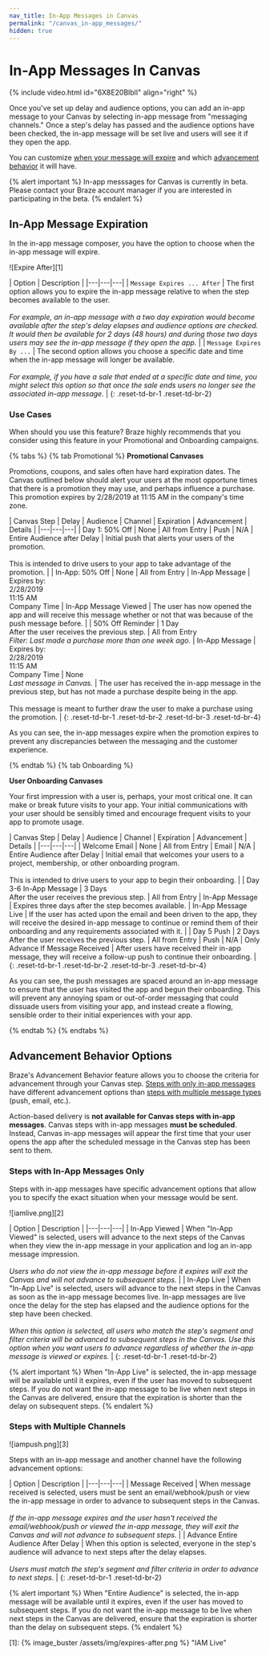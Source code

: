 ```yaml
---
nav_title: In-App Messages in Canvas
permalink: "/canvas_in-app_messages/"
hidden: true
---
```


# In-App Messages In Canvas

{% include video.html id="6X8E20BlblI" align="right" %}

Once you've set up delay and audience options, you can add an in-app message to your Canvas by selecting in-app message from "messaging channels."  Once a step's delay has passed and the audience options have been checked, the in-app message will be set live and users will see it if they open the app.

You can customize [when your message will expire](#in-app-message-expiration) and which [advancement behavior](#advancement-behavior-options) it will have.

{% alert important %}
In-app messsages for Canvas is currently in beta. Please contact your Braze account manager if you are interested in participating in the beta.
{% endalert %}

## In-App Message Expiration

In the in-app message composer, you have the option to choose when the in-app message will expire.

![Expire After][1]

| Option | Description |
|---|---|---|
| `Message Expires ... After` | The first option allows you to expire the in-app message relative to when the step becomes available to the user. <br> <br> _For example, an in-app message with a two day expiration would become available after the step's delay elapses and audience options are checked. It would then be available for 2 days (48 hours) and during those two days users may see the in-app message if they open the app._ |
| `Message Expires By ...` | The second option allows you choose a specific date and time when the in-app message will longer be available. <br> <br> _For example, if you have a sale that ended at a specific date and time, you might select this option so that once the sale ends users no longer see the associated in-app message._ |
{: .reset-td-br-1 .reset-td-br-2}

### Use Cases

When should you use this feature? Braze highly recommends that you consider using this feature in your Promotional and Onboarding campaigns.

{% tabs %}
  {% tab Promotional %}
__Promotional Canvases__

Promotions, coupons, and sales often have hard expiration dates. The Canvas outlined below should alert your users at the most opportune times that there is a promotion they may use, and perhaps influence a purchase. This promotion expires by 2/28/2019 at 11:15 AM in the company's time zone.

| Canvas Step | Delay | Audience | Channel | Expiration | Advancement | Details |
|---|---|---|
| Day 1: 50% Off | None | All from Entry | Push | N/A | Entire Audience after Delay | Initial push that alerts your users of the promotion. <br>  <br> This is intended to drive users to your app to take advantage of the promotion. |
| In-App: 50% Off | None | All from Entry | In-App Message | Expires by: <br> 2/28/2019 <br> 11:15 AM <br> Company Time | In-App Message Viewed | The user has now opened the app and will receive this message whether or not that was because of the push message before. |
| 50% Off Reminder | 1 Day <br> After the user receives the previous step. | All from Entry <br> _Filter: Last made a purchase more than one week ago._ | In-App Message |  Expires by: <br> 2/28/2019 <br> 11:15 AM <br> Company Time  | None <br> _Last message in Canvas._ | The user has received the in-app message in the previous step, but has not made a purchase despite being in the app.  <br>  <br> This message is meant to further draw the user to make a purchase using the promotion. |
{: .reset-td-br-1 .reset-td-br-2 .reset-td-br-3  .reset-td-br-4}

As you can see, the in-app messages expire when the promotion expires to prevent any discrepancies between the messaging and the customer experience.

  {% endtab %}
  {% tab Onboarding %}

__User Onboarding Canvases__

Your first impression with a user is, perhaps, your most critical one. It can make or break future visits to your app. Your initial communications with your user should be sensibly timed and encourage frequent visits to your app to promote usage.

| Canvas Step | Delay | Audience | Channel | Expiration | Advancement | Details |
|---|---|---|
| Welcome Email | None | All from Entry | Email | N/A | Entire Audience after Delay | Initial email that welcomes your users to a project, membership, or other onboarding program. <br>  <br> This is intended to drive users to your app to begin their onboarding. |
| Day 3-6 In-App Message | 3 Days <br> After the user receives the previous step. | All from Entry | In-App Message | Expires three days after the step becomes available. | In-App Message Live | If the user has acted upon the email and been driven to the app, they will receive the desired in-app message to continue or remind them of their onboarding and any requirements associated with it. |
| Day 5 Push | 2 Days <br> After the user receives the previous step. | All from Entry | Push |  N/A  | Only Advance If Message Received | After users have received their in-app message, they will receive a follow-up push to continue their onboarding. |
{: .reset-td-br-1 .reset-td-br-2 .reset-td-br-3  .reset-td-br-4}

As you can see, the push messages are spaced around an in-app message to ensure that the user has visited the app and begun their onboarding. This will prevent any annoying spam or out-of-order messaging that could dissuade users from visiting your app, and instead create a flowing, sensible order to their initial experiences with your app.

  {% endtab %}
{% endtabs %}

## Advancement Behavior Options

Braze's Advancement Behavior feature allows you to choose the criteria for advancement through your Canvas step. [Steps with only in-app messages](#steps-with-in-app-messages-only) have different advancement options than [steps with multiple message types](#steps-with-multiple-message-channels) (push, email, etc.).

Action-based delivery is __not available for Canvas steps with in-app messages__. Canvas steps with in-app messages __must be scheduled__. Instead, Canvas in-app messages will appear the first time that your user opens the app after the scheduled message in the Canvas step has been sent to them.

### Steps with In-App Messages Only

Steps with in-app messages have specific advancement options that allow you to specify the exact situation when your message would be sent.

![iamlive.png][2]

| Option | Description |
|---|---|---|
| In-App Viewed | When "In-App Viewed" is selected, users will advance to the next steps of the Canvas when they view the in-app message in your application and log an in-app message impression.  <br> <br> _Users who do not view the in-app message before it expires will exit the Canvas and will not advance to subsequent steps._ |
| In-App Live | When "In-App Live" is selected, users will advance to the next steps in the Canvas as soon as the in-app message becomes live. In-app messages are live once the delay for the step has elapsed and the audience options for the step have been checked.  <br> <br> _When this option is selected, all users who match the step's segment and filter criteria will be advanced to subsequent steps in the Canvas. Use this option when you want users to advance regardless of whether the in-app message is viewed or expires._ |
{: .reset-td-br-1 .reset-td-br-2}

{% alert important %}
  When "In-App Live" is selected, the in-app message will be available until it expires, even if the user has moved to subsequent steps. If you do not want the in-app message to be live when next steps in the Canvas are delivered, ensure that the expiration is shorter than the delay on subsequent steps.
{% endalert %}

### Steps with Multiple Channels

![iampush.png][3]

Steps with an in-app message and another channel have the following advancement options:

| Option | Description |
|---|---|---|
| Message Received | When message received is selected, users must be sent an email/webhook/push or view the in-app message in order to advance to subsequent steps in the Canvas.  <br> <br>  _If the in-app message expires and the user hasn't received the email/webhook/push or viewed the in-app message, they will exit the Canvas and will not advance to subsequent steps._ |
| Advance Entire Audience After Delay | When this option is selected, everyone in the step's audience will advance to next steps after the delay elapses.  <br> <br> _Users must match the step's segment and filter criteria in order to advance to next steps._ |
{: .reset-td-br-1 .reset-td-br-2}

{% alert important %}
  When "Entire Audience" is selected, the in-app message will be available until it expires, even if the user has moved to subsequent steps. If you do not want the in-app message to be live when next steps in the Canvas are delivered, ensure that the expiration is shorter than the delay on subsequent steps.
{% endalert %}

[1]: {% image_buster /assets/img/expires-after.png %} "IAM Live"
